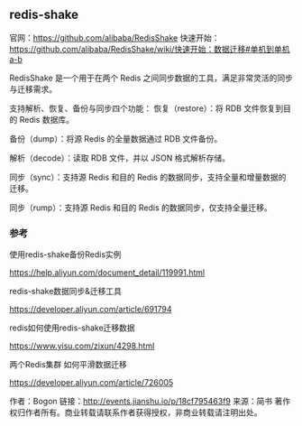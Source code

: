 ## redis-shake

官网：https://github.com/alibaba/RedisShake
快速开始：https://github.com/alibaba/RedisShake/wiki/快速开始：数据迁移#单机到单机a-b


RedisShake 是一个用于在两个 Redis 之间同步数据的工具，满足非常灵活的同步与迁移需求。

支持解析、恢复、备份与同步四个功能：
恢复（restore）：将 RDB 文件恢复到目的 Redis 数据库。

备份（dump）：将源 Redis 的全量数据通过 RDB 文件备份。

解析（decode）：读取 RDB 文件，并以 JSON 格式解析存储。

同步（sync）：支持源 Redis 和目的 Redis 的数据同步，支持全量和增量数据的迁移。

同步（rump）：支持源 Redis 和目的 Redis 的数据同步，仅支持全量迁移。

### 参考


使用redis-shake备份Redis实例

https://help.aliyun.com/document_detail/119991.html



redis-shake数据同步&迁移工具

https://developer.aliyun.com/article/691794



redis如何使用redis-shake迁移数据

https://www.yisu.com/zixun/4298.html



两个Redis集群 如何平滑数据迁移

https://developer.aliyun.com/article/726005

作者：Bogon
链接：http://events.jianshu.io/p/18cf795463f9
来源：简书
著作权归作者所有。商业转载请联系作者获得授权，非商业转载请注明出处。